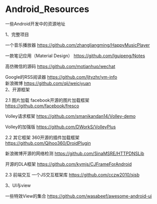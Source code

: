 # Android_Resources
一些Android开发中的资源地址


1、完整项目

一个音乐播放器
https://github.com/zhangliangming/HappyMusicPlayer

一款笔记应用（Material Design）
https://github.com/lguipeng/Notes

高仿微信的源码
https://github.com/motianhuo/wechat

Google的RSS阅读器
https://github.com/ljtyzhr/ym-info 
<br>
新浪微博
https://github.com/qii/weiciyuan
<br>
2、开源框架

2.1 图片加载
facebook开源的图片加载框架
https://github.com/facebook/fresco

Volley请求框架
https://github.com/smanikandan14/Volley-demo

Volley的加强版
https://github.com/DWorkS/VolleyPlus

2.2 其它框架
360开源的插件加载框架
https://github.com/Qihoo360/DroidPlugin

新浪微博开源的网络检测
https://github.com/SinaMSRE/HTTPDNSLib

开源的DLA框架
https://github.com/kymjs/CJFrameForAndroid

2.3 前端交互
一个JS交互框架库
https://github.com/cczw2010/sjsb

3、UI与view

一些特效View的集合
https://github.com/wasabeef/awesome-android-ui
